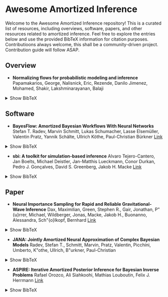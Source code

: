 # Awesome Amortized Inference


Welcome to the Awesome Amortized Inference repository!
This is a curated list of resources, including overviews, software, papers, and other resources related to amortized inference.
Feel free to explore the entries below and use the provided BibTeX information for citation purposes.
Contributioons always welcome, this shall be a community-driven project.
Contribution guide will follow ASAP.
## Overview

- **Normalizing flows for probabilistic modeling and inference**
  Papamakarios, George, Nalisnick, Eric, Rezende, Danilo Jimenez, Mohamed, Shakir, Lakshminarayanan, Balaji
<details>
<summary>Show BibTeX</summary>
<pre>```
@article{papamakarios2021normalizing,
    category = {overview},
    numpages = {64},
    articleno = {57},
    month = {jan},
    journal = {J. Mach. Learn. Res.},
    issn = {1532-4435},
    number = {1},
    volume = {22},
    publisher = {JMLR.org},
    issue_date = {January 2021},
    year = {2021},
    title = {Normalizing flows for probabilistic modeling and inference},
    author = {Papamakarios, George and Nalisnick, Eric and Rezende, Danilo Jimenez and Mohamed, Shakir and Lakshminarayanan, Balaji}
}
```</pre>
</details>


## Software

- **BayesFlow: Amortized Bayesian Workflows With Neural Networks**
  Stefan T. Radev, Marvin Schmitt, Lukas Schumacher, Lasse Elsemüller, Valentin Pratz, Yannik Schälte, Ullrich Köthe, Paul-Christian Bürkner
  [Link](https://bayesflow.org/)
<details>
<summary>Show BibTeX</summary>
<pre>```
@article{radev2023bayesflow,
    category = {software},
    journal = {Journal of Open Source Software},
    title = {BayesFlow: Amortized Bayesian Workflows With Neural Networks},
    author = {Stefan T. Radev and Marvin Schmitt and Lukas Schumacher and Lasse Elsemüller and Valentin Pratz and Yannik Schälte and Ullrich Köthe and Paul-Christian Bürkner},
    pages = {5702},
    number = {89},
    volume = {8},
    publisher = {The Open Journal},
    year = {2023},
    url = {https://bayesflow.org/},
    doi = {10.21105/joss.05702}
}
```</pre>
</details>


- **sbi: A toolkit for simulation-based inference**
  Alvaro Tejero-Cantero, Jan Boelts, Michael Deistler, Jan-Matthis Lueckmann, Conor Durkan, Pedro J. Gonçalves, David S. Greenberg, Jakob H. Macke
  [Link](https://sbi-dev.github.io/sbi/latest/)
<details>
<summary>Show BibTeX</summary>
<pre>```
@article{tejero-cantero2020sbi,
    category = {software},
    journal = {Journal of Open Source Software},
    title = {sbi: A toolkit for simulation-based inference},
    author = {Alvaro Tejero-Cantero and Jan Boelts and Michael Deistler and Jan-Matthis Lueckmann and Conor Durkan and Pedro J. Gonçalves and David S. Greenberg and Jakob H. Macke},
    pages = {2505},
    number = {52},
    volume = {5},
    publisher = {The Open Journal},
    year = {2020},
    url = {https://sbi-dev.github.io/sbi/latest/},
    doi = {10.21105/joss.02505}
}
```</pre>
</details>


## Paper

- **Neural Importance Sampling for Rapid and Reliable Gravitational-Wave Inference**
  Dax,  Maximilian, Green,  Stephen R., Gair,  Jonathan, P\"{u}rrer,  Michael, Wildberger,  Jonas, Macke,  Jakob H., Buonanno,  Alessandra, Sch\"{o}lkopf,  Bernhard
  [Link](http://dx.doi.org/10.1103/PhysRevLett.130.171403)
<details>
<summary>Show BibTeX</summary>
<pre>```
@article{dax2023neural,
    category = {paper},
    year = {2023},
    author = {Dax,  Maximilian and Green,  Stephen R. and Gair,  Jonathan and P\"{u}rrer,  Michael and Wildberger,  Jonas and Macke,  Jakob H. and Buonanno,  Alessandra and Sch\"{o}lkopf,  Bernhard},
    publisher = {American Physical Society (APS)},
    journal = {Physical Review Letters},
    number = {17},
    doi = {10.1103/physrevlett.130.171403},
    url = {http://dx.doi.org/10.1103/PhysRevLett.130.171403},
    issn = {1079-7114},
    volume = {130},
    title = {Neural Importance Sampling for Rapid and Reliable Gravitational-Wave Inference}
}
```</pre>
</details>


- **JANA: Jointly Amortized Neural Approximation of Complex Bayesian Models**
  Radev, Stefan T., Schmitt, Marvin, Pratz, Valentin, Picchini, Umberto, K\"othe, Ullrich, B\"urkner, Paul-Christian
<details>
<summary>Show BibTeX</summary>
<pre>```
@inproceedings{radev2023jana,
    category = {paper},
    publisher = {PMLR},
    series = {Proceedings of Machine Learning Research},
    volume = {216},
    editor = {Evans, Robin J. and Shpitser, Ilya},
    year = {2023},
    pages = {1695--1706},
    booktitle = {Proceedings of the 39th Conference on Uncertainty in Artificial Intelligence},
    author = {Radev, Stefan T. and Schmitt, Marvin and Pratz, Valentin and Picchini, Umberto and K\"othe, Ullrich and B\"urkner, Paul-Christian},
    title = {{JANA: Jointly Amortized Neural Approximation of Complex Bayesian Models}}
}
```</pre>
</details>


- **ASPIRE: Iterative Amortized Posterior Inference for Bayesian Inverse Problems**
  Rafael Orozco, Ali Siahkoohi, Mathias Louboutin, Felix J. Herrmann
  [Link](https://arxiv.org/abs/2405.05398)
<details>
<summary>Show BibTeX</summary>
<pre>```
@misc{orozco2024aspire,
    category = {paper},
    url = {https://arxiv.org/abs/2405.05398},
    eprint = {arXiv:2405.05398},
    year = {2024},
    title = {ASPIRE: Iterative Amortized Posterior Inference for Bayesian Inverse Problems},
    author = {Rafael Orozco and Ali Siahkoohi and Mathias Louboutin and Felix J. Herrmann}
}
```</pre>
</details>


